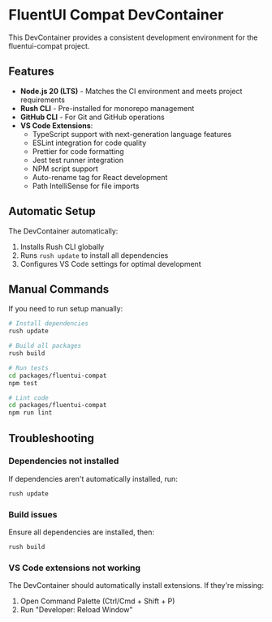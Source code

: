 # FluentUI Compat DevContainer

This DevContainer provides a consistent development environment for the fluentui-compat project.

## Features

- **Node.js 20 (LTS)** - Matches the CI environment and meets project requirements
- **Rush CLI** - Pre-installed for monorepo management  
- **GitHub CLI** - For Git and GitHub operations
- **VS Code Extensions**:
  - TypeScript support with next-generation language features
  - ESLint integration for code quality
  - Prettier for code formatting
  - Jest test runner integration
  - NPM script support
  - Auto-rename tag for React development
  - Path IntelliSense for file imports

## Automatic Setup

The DevContainer automatically:
1. Installs Rush CLI globally
2. Runs `rush update` to install all dependencies
3. Configures VS Code settings for optimal development

## Manual Commands

If you need to run setup manually:

```bash
# Install dependencies
rush update

# Build all packages
rush build

# Run tests
cd packages/fluentui-compat
npm test

# Lint code
cd packages/fluentui-compat  
npm run lint
```

## Troubleshooting

### Dependencies not installed
If dependencies aren't automatically installed, run:
```bash
rush update
```

### Build issues
Ensure all dependencies are installed, then:
```bash
rush build
```

### VS Code extensions not working
The DevContainer should automatically install extensions. If they're missing:
1. Open Command Palette (Ctrl/Cmd + Shift + P)
2. Run "Developer: Reload Window"